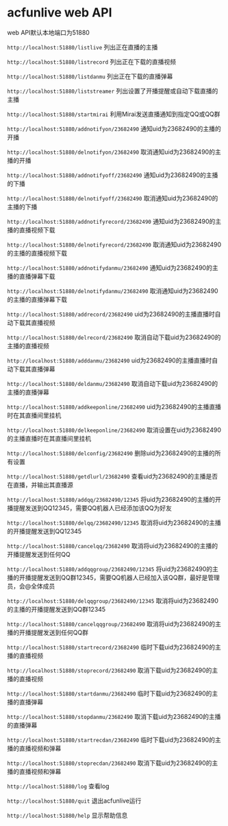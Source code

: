 # acfunlive web API
web API默认本地端口为51880

`http://localhost:51880/listlive` 列出正在直播的主播

`http://localhost:51880/listrecord` 列出正在下载的直播视频

`http://localhost:51880/listdanmu` 列出正在下载的直播弹幕

`http://localhost:51880/liststreamer` 列出设置了开播提醒或自动下载直播的主播

`http://localhost:51880/startmirai` 利用Mirai发送直播通知到指定QQ或QQ群

`http://localhost:51880/addnotifyon/23682490` 通知uid为23682490的主播的开播

`http://localhost:51880/delnotifyon/23682490` 取消通知uid为23682490的主播的开播

`http://localhost:51880/addnotifyoff/23682490` 通知uid为23682490的主播的下播

`http://localhost:51880/delnotifyoff/23682490` 取消通知uid为23682490的主播的下播

`http://localhost:51880/addnotifyrecord/23682490` 通知uid为23682490的主播的直播视频下载

`http://localhost:51880/delnotifyrecord/23682490` 取消通知uid为23682490的主播的直播视频下载

`http://localhost:51880/addnotifydanmu/23682490` 通知uid为23682490的主播的直播弹幕下载

`http://localhost:51880/delnotifydanmu/23682490` 取消通知uid为23682490的主播的直播弹幕下载

`http://localhost:51880/addrecord/23682490` uid为23682490的主播直播时自动下载其直播视频

`http://localhost:51880/delrecord/23682490` 取消自动下载uid为23682490的主播的直播视频

`http://localhost:51880/adddanmu/23682490` uid为23682490的主播直播时自动下载其直播弹幕

`http://localhost:51880/deldanmu/23682490` 取消自动下载uid为23682490的主播的直播弹幕

`http://localhost:51880/addkeeponline/23682490` uid为23682490的主播直播时在其直播间里挂机

`http://localhost:51880/delkeeponline/23682490` 取消设置在uid为23682490的主播直播时在其直播间里挂机

`http://localhost:51880/delconfig/23682490` 删除uid为23682490的主播的所有设置

`http://localhost:51880/getdlurl/23682490` 查看uid为23682490的主播是否在直播，并输出其直播源

`http://localhost:51880/addqq/23682490/12345` 将uid为23682490的主播的开播提醒发送到QQ12345，需要QQ机器人已经添加该QQ为好友

`http://localhost:51880/delqq/23682490/12345` 取消将uid为23682490的主播的开播提醒发送到QQ12345

`http://localhost:51880/cancelqq/23682490` 取消将uid为23682490的主播的开播提醒发送到任何QQ

`http://localhost:51880/addqqgroup/23682490/12345` 将uid为23682490的主播的开播提醒发送到QQ群12345，需要QQ机器人已经加入该QQ群，最好是管理员，会@全体成员

`http://localhost:51880/delqqgroup/23682490/12345` 取消将uid为23682490的主播的开播提醒发送到QQ群12345

`http://localhost:51880/cancelqqgroup/23682490` 取消将uid为23682490的主播的开播提醒发送到任何QQ群

`http://localhost:51880/startrecord/23682490` 临时下载uid为23682490的主播的直播视频

`http://localhost:51880/stoprecord/23682490` 取消下载uid为23682490的主播的直播视频

`http://localhost:51880/startdanmu/23682490` 临时下载uid为23682490的主播的直播弹幕

`http://localhost:51880/stopdanmu/23682490` 取消下载uid为23682490的主播的直播弹幕

`http://localhost:51880/startrecdan/23682490` 临时下载uid为23682490的主播的直播视频和弹幕

`http://localhost:51880/stoprecdan/23682490` 取消下载uid为23682490的主播的直播视频和弹幕

`http://localhost:51880/log` 查看log

`http://localhost:51880/quit` 退出acfunlive运行

`http://localhost:51880/help` 显示帮助信息
